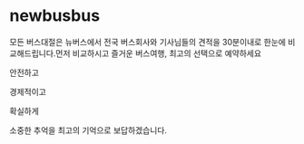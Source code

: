 # newbusbus
모든 버스대절은 뉴버스에서 전국 버스회사와 기사님들의 견적을 30분이내로 한눈에 비교해드립니다.먼저 비교하시고 즐거운 버스여행, 최고의 선택으로 예약하세요


안전하고

경제적이고

확실하게

소중한 추억을 최고의 기억으로 보답하겠습니다. 
